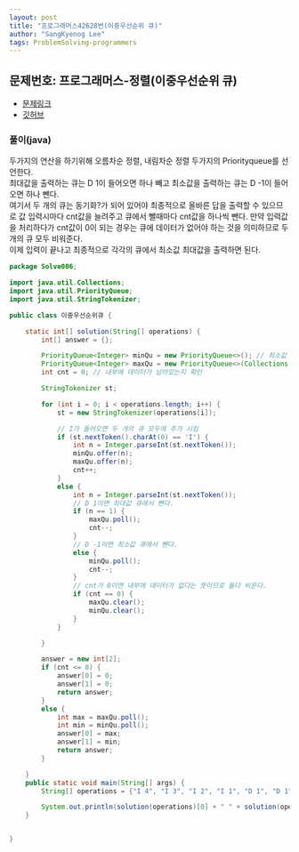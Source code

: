 ```yaml
---
layout: post
title: "프로그래머스42628번(이중우선순위 큐)"
author: "SangKyenog Lee"
tags: ProblemSolving-programmers
---
```


## 문제번호: 프로그래머스-정렬(이중우선순위 큐)
- [문제링크](https://programmers.co.kr/learn/courses/30/lessons/42628)
- [깃허브](https://github.com/sksk713/PS/blob/master/Solve006/%EC%9D%B4%EC%A4%91%EC%9A%B0%EC%84%A0%EC%88%9C%EC%9C%84%ED%81%90.java)

### 풀이(java)
두가지의 연산을 하기위해 오름차순 정렬, 내림차순 정렬 두가지의 Priorityqueue를 선언한다.<br>
최대값을 출력하는 큐는 D 1이 들어오면 하나 빼고 최소값을 출력하는 큐는 D -1이 들어오면 하나 뺀다.<br>
여기서 두 개의 큐는 동기화?가 되어 있어야 최종적으로 올바른 답을 출력할 수 있으므로 값 입력시마다 cnt값을 늘려주고 큐에서 뺄때마다 cnt값을 하나씩 뺀다. 만약 입력값을 처리하다가 cnt값이 0이 되는 경우는 큐에 데이터가 없어야 하는 것을 의미하므로 두개의 큐 모두 비워준다.<br>
이제 입력이 끝나고 최종적으로 각각의 큐에서 최소값 최대값을 출력하면 된다.

```java
package Solve006;

import java.util.Collections;
import java.util.PriorityQueue;
import java.util.StringTokenizer;

public class 이중우선순위큐 {

    static int[] solution(String[] operations) {
        int[] answer = {};

        PriorityQueue<Integer> minQu = new PriorityQueue<>(); // 최소값 출력할 큐
        PriorityQueue<Integer> maxQu = new PriorityQueue<>(Collections.reverseOrder()); // 최대값 출력할 큐
        int cnt = 0; // 내부에 데이터가 남아있는지 확인

        StringTokenizer st;

        for (int i = 0; i < operations.length; i++) {
            st = new StringTokenizer(operations[i]);

            // I가 들어오면 두 개의 큐 모두에 추가 시킴
            if (st.nextToken().charAt(0) == 'I') {
                int n = Integer.parseInt(st.nextToken());
                minQu.offer(n);
                maxQu.offer(n);
                cnt++;
            }
            else {
                int n = Integer.parseInt(st.nextToken());
                // D 1이면 최대값 큐에서 뺸다.
                if (n == 1) {
                    maxQu.poll();
                    cnt--;
                }
                // D -1이면 최소값 큐에서 뺀다.
                else {
                    minQu.poll();
                    cnt--;
                }
                // cnt가 0이면 내부에 데이터가 없다는 뜻이므로 둘다 비운다.
                if (cnt == 0) {
                    maxQu.clear();
                    minQu.clear();
                }
            }

        }

        answer = new int[2];
        if (cnt <= 0) {
            answer[0] = 0;
            answer[1] = 0;
            return answer;
        }
        else {
            int max = maxQu.poll();
            int min = minQu.poll();
            answer[0] = max;
            answer[1] = min;
            return answer;
        }

    }
    public static void main(String[] args) {
        String[] operations = {"I 4", "I 3", "I 2", "I 1", "D 1", "D 1", "D -1", "D -1", "I 5", "I 6"};

        System.out.println(solution(operations)[0] + " " + solution(operations)[1]);
    }


}
```